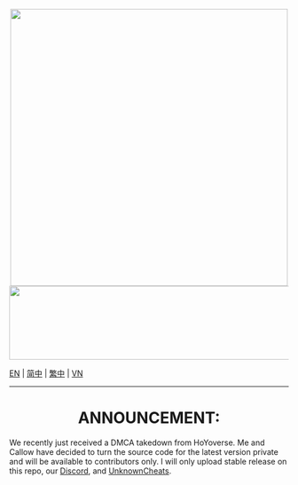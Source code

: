 <p align="center">
  <a href="#"><img width="500" height="500" src="https://i.imgur.com/B8WE1Dl.png"></a>
  <a href="#"><img width="690" height="133" src="https://user-images.githubusercontent.com/67109235/176832764-471a6bd5-405f-43dd-97ec-c11997880993.png"></a>
</p>

[EN](README_en-US.md) | [简中](README_zh-Hans.md) | [繁中](README_zh-Hant.md) | [VN](README_vi-vn.md)

---

<h1 align="center">ANNOUNCEMENT:</h1>

We recently just received a DMCA takedown from HoYoverse. Me and Callow have decided to turn the source code for the latest version private and will be available to contributors only. I will only upload stable release on this repo, our [Discord](https://discord.gg/akebi), and [UnknownCheats](https://www.unknowncheats.me/forum/genshin-impact/512860-akebi-genshin-cheat.html). 